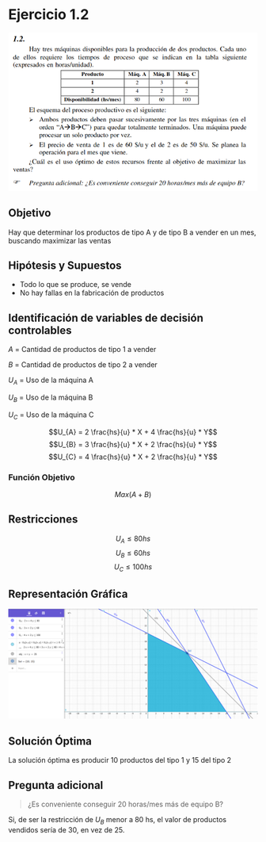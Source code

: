 # Ejercicio 1.2

![](enunciados/1-2.png)

## Objetivo

Hay que determinar los productos de tipo A y de tipo B a vender en un mes, buscando maximizar las ventas

## Hipótesis y Supuestos

- Todo lo que se produce, se vende
- No hay fallas en la fabricación de productos

## Identificación de variables de decisión controlables

$A$ = Cantidad de productos de tipo 1 a vender

$B$ = Cantidad de productos de tipo 2 a vender

$U_{A}$ = Uso de la máquina A

$U_{B}$ = Uso de la máquina B

$U_{C}$ = Uso de la máquina C

$$U_{A} = 2 \frac{hs}{u} * X + 4 \frac{hs}{u} * Y$$
$$U_{B} = 3 \frac{hs}{u} * X + 2 \frac{hs}{u} * Y$$
$$U_{C} = 4 \frac{hs}{u} * X + 2 \frac{hs}{u} * Y$$

### Función Objetivo

$$Max(A + B)$$

## Restricciones

$$U_{A} \leq 80 hs$$
$$U_{B} \leq 60 hs$$
$$U_{C} \leq 100 hs$$

## Representación Gráfica

![](img/1-2.png)

## Solución Óptima

La solución óptima es producir 10 productos del tipo 1 y 15 del tipo 2

## Pregunta adicional

> ¿Es conveniente conseguir 20 horas/mes más de equipo B?

Si, de ser la restricción de $U_B$ menor a 80 hs, el valor de productos vendidos sería de 30, en vez de 25.
